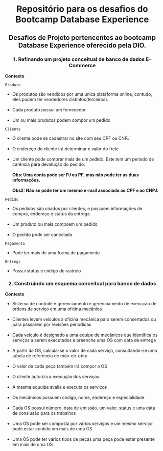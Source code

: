 <h1 align="center"> Repositório para os desafios do Bootcamp Database Experience</h1>

<h2 align="center">Desafios de Projeto pertencentes ao bootcamp Database Experience oferecido pela DIO.</h2>

<h3 align="center">1. Refinando um projeto conceitual de banco de dados E-Commerce </h3>
 
**Contexto**

 `Produto` <br />
* Os produtos são vendidos por uma única plataforma online, contudo, eles podem ter vendedores distintos(terceiros).<br /><br />
* Cada produto possui um fornecedor<br /><br />
* Um ou mais produtos podem compor um pedido

`Cliente`<br />
* O cliente pode se cadastrar no site com seu CPF ou CNPJ<br /><br />
* O endereço do cliente irá determinar o valor do frete<br /><br />
* Um cliente pode comprar mais de um pedido. Este tem um periodo de carência para devolução do pedido. <br /><br />
**Obs: Uma conta pode ser PJ ou PF, mas não pode ter as duas informações. <br /><br />
Obs2: Não se pode ter um mesmo e-mail associado ao CPF e ao CNPJ.**

`Pedido`<br />
* Os pedidos são criados por clientes, e possuem informações de compra, endereço e status da entrega<br /><br />
* Um produto ou mais compoem um pedido<br /><br />
* O pedido pode ser cancelado

`Pagamento`<br />
* Pode ter mais de uma forma de pagamento

`Entrega `<br />
* Possui status e código de rastreio

<h3 align="center"> 2. Construindo um esquema conceitual para banco de dados </h3>

**Contexto**

* Sistema de controle e gerenciamento e gerenciamento de execução de ordens de serviço em uma oficina mecânica<br /><br />
* Clientes levam veículos à oficina mecânica para serem consertados ou para passarem por revisões periodicas<br /><br />
* Cada veículo é designado a uma equipe de mecânicos que identifica os serviços a serem executados e preenche uma OS com data de entrega<br /><br />
* A partir da OS, calcula-se o valor de cada serviço, consultando-se uma tabela de referência de mão-de-obra<br /><br />
* O valor de cada peça também irá compor a OS <br /><br />
* O cliente autoriza a execução dos serviços<br /><br />
* A mesma equuipe avalia e executa os serviços<br /><br />
* Os mecânicos possuem código, nome, endereço e especialidade<br /><br />
* Cada OS possui número, data de emissão, um valor, status e uma data de conslusão para os trabalhos<br /><br />
* Uma OS pode ser composta por vários serviços e um mesmo serviço pode estar contido em mais de uma OS<br /><br />
* Uma OS pode ter vários tipos de peças uma peça pode estar presente em mais de uma OS<br /><br />

